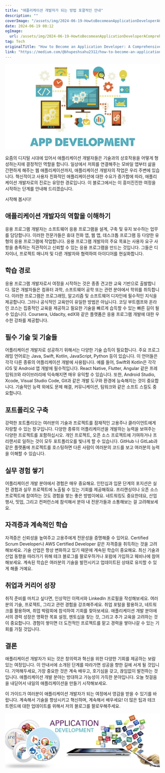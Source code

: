 ```yaml
---
title: "애플리케이션 개발자가 되는 방법 포괄적인 안내"
description: ""
coverImage: "/assets/img/2024-06-19-HowtoBecomeanApplicationDeveloperAComprehensiveGuide_0.png"
date: 2024-06-19 08:12
ogImage: 
  url: /assets/img/2024-06-19-HowtoBecomeanApplicationDeveloperAComprehensiveGuide_0.png
tag: Tech
originalTitle: "How to Become an Application Developer: A Comprehensive Guide"
link: "https://medium.com/@bhupeshsahu2312/how-to-become-an-application-developer-a-comprehensive-guide-22b23ee9798a"
---
```



<img src="/assets/img/2024-06-19-HowtoBecomeanApplicationDeveloperAComprehensiveGuide_0.png" />

요즘의 디지털 시대에 있어서 애플리케이션 개발자들은 기술과의 상호작용을 어떻게 형성하는지에 결정적인 역할을 합니다. 일상에서 저희를 연결해주는 모바일 앱부터 삶을 간편하게 해주는 웹 애플리케이션까지, 애플리케이션 개발자의 작업은 우리 주변에 있습니다. 혁신적이고 사용자 친화적인 애플리케이션에 대한 수요가 증가함에 따라, 애플리케이션 개발자로의 진로는 유망한 경로입니다. 이 블로그에서는 이 흥미진진한 여정을 시작하는 단계를 안내해 드리겠습니다.

시작해 봅시다!

## 애플리케이션 개발자의 역할을 이해하기

<div class="content-ad"></div>

응용 프로그램 개발자는 소프트웨어 응용 프로그램을 설계, 구축 및 유지 보수하는 업무를 담당합니다. 이러한 전문가들은 휴대 전화 앱, 웹 앱, 데스크톱 프로그램 등 다양한 유형의 응용 프로그램에 작업합니다. 응용 프로그램 개발자의 주요 목표는 사용자 요구 사항을 충족하는 직관적이고 신뢰할 수 있는 응용 프로그램을 만드는 것입니다. 그들은 디자이너, 프로젝트 매니저 및 다른 개발자와 협력하여 아이디어를 현실화합니다.

## 학습 경로

응용 프로그램 개발자로서 여정을 시작하는 것은 종종 견고한 교육 기반으로 출발합니다. 많은 개발자들은 컴퓨터 과학, 소프트웨어 공학 또는 관련 분야에서 학위를 취득합니다. 이러한 프로그램은 프로그래밍, 알고리즘 및 소프트웨어 디자인에 필수적인 지식을 제공합니다. 그러나 공식적인 교육만이 유일한 방법은 아닙니다. 코딩 부트캠프와 온라인 코스는 집중적인 교육을 제공하고 필요한 기술을 빠르게 습득할 수 있는 빠른 길이 될 수 있습니다. Coursera, Udacity, edX와 같은 플랫폼은 응용 프로그램 개발에 대한 우수한 강좌를 제공합니다.

## 필수 기술 및 기술들

<div class="content-ad"></div>

어플리케이션 개발자로 성공하기 위해서는 다양한 기술 습득이 필요합니다. 주요 프로그래밍 언어로는 Java, Swift, Kotlin, JavaScript, Python 등이 있습니다. 이 언어들은 각각 다른 종류의 어플리케이션 개발에 사용됩니다. 예를 들어, Swift와 Kotlin은 각각 iOS 및 Android 앱 개발에 필수적입니다. React Native, Flutter, Angular 같은 프레임워크와 라이브러리에 익숙해지면 매우 유익할 수 있습니다. 또한, Android Studio, Xcode, Visual Studio Code, Git과 같은 개발 도구와 환경에 능숙해지는 것이 중요합니다. 기술적인 능력 외에도 문제 해결, 커뮤니케이션, 팀워크와 같은 소프트 스킬도 중요합니다.

## 포트폴리오 구축

강력한 포트폴리오는 여러분의 기술과 프로젝트를 잠재적인 고용주나 클라이언트에게 자랑할 수 있는 창구입니다. 다양한 종류의 어플리케이션을 개발하는 능력을 보여주는 다양한 프로젝트를 포함하십시오. 개인 프로젝트, 오픈 소스 프로젝트에 기여하거나 프리랜서로 일하는 것이 모두 포트폴리오를 빛나게 할 수 있습니다. GitHub 나 GitLab과 같은 플랫폼에 프로젝트를 호스팅하면 다른 사람이 여러분의 코드를 보고 여러분의 능력을 이해할 수 있습니다.

## 실무 경험 쌓기

<div class="content-ad"></div>

어플리케이션 개발 분야에서 경험은 매우 중요해요. 인턴십과 입문 단계의 포지션은 실전 경험과 실무 프로젝트에 노출될 수 있는 기회를 제공해줘요. 프리랜싱이나 오픈 소스 프로젝트에 참여하는 것도 경험을 쌓는 좋은 방법이에요. 네트워킹도 중요한데요, 산업 행사, 밋업, 그리고 컨퍼런스에 참석해서 분야 내 전문가들과 소통해보는 걸 고려해보세요.

## 자격증과 계속적인 학습

자격증은 신뢰성을 높여주고 고용주에게 전문성을 증명해줄 수 있어요. Certified Scrum Developer나 AWS Certified Developer 같은 자격증을 취득하는 것을 고려해보세요. 기술 산업은 항상 변화하고 있기 때문에 계속된 학습이 중요해요. 최신 기술과 산업 동향을 따라가기 위해 테크 블로그를 팔로우하거나 포럼에 가입하고 웨비나에 참여해보세요. 계속된 학습은 여러분의 기술을 발전시키고 업데이트된 상태로 유지할 수 있게 해줄 거예요.

## 취업과 커리어 성장

<div class="content-ad"></div>

취직 준비를 마치고 싶다면, 인상적인 이력서와 LinkedIn 프로필을 작성해보세요. 여러분의 기술, 프로젝트, 그리고 관련 경험을 강조해주세요. 취업 포털을 활용하고, 네트워크를 활용하며, 취업 박람회에 참석하여 기회를 찾아보세요. 애플리케이션 개발 분야에서의 경력 성장은 명확한 목표 설정, 멘토십을 찾는 것, 그리고 추가 교육을 고려하는 것이 중요합니다. 경험이 쌓이면 더 도전적인 프로젝트를 맡고 경력을 쌓아나갈 수 있는 기회를 가질 것입니다.

## 결론

애플리케이션 개발자가 되는 것은 창의력과 혁신을 위한 다양한 기회를 제공하는 보람 있는 여정입니다. 이 안내서에 소개된 단계를 따라가면 성공을 향한 길에 서게 될 것입니다. 기억해두세요, 가장 중요한 것은 계속 배우고, 호기심을 갖고, 끊임없이 발전하는 것입니다. 애플리케이션 개발 분야는 방대하고 가능성이 가득한 분야입니다. 오늘 첫걸음을 내딛어서 내일의 애플리케이션을 만들기 시작해보세요.

이 가이드가 여러분이 애플리케이션 개발자가 되는 여정에서 영감을 받을 수 있기를 바랍니다. 계속해서 기술을 향상시키고 혁신하며, 계속해서 배우세요! 더 많은 팁과 테크 트렌드에 대한 업데이트를 위해서 저의 블로그를 팔로우해주세요.

<div class="content-ad"></div>


![2024-06-19-HowtoBecomeanApplicationDeveloperAComprehensiveGuide_1.png](/assets/img/2024-06-19-HowtoBecomeanApplicationDeveloperAComprehensiveGuide_1.png)
